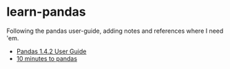# learn-pandas
Following the pandas user-guide, adding notes and references where I need 'em. 
* [Pandas 1.4.2 User Guide](https://pandas.pydata.org/docs/user_guide/index.html)
* [10 minutes to pandas](https://pandas.pydata.org/docs/user_guide/10min.html)
